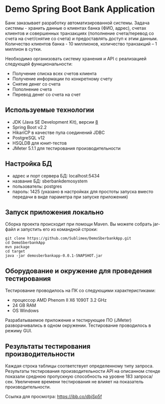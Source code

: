 # Demo Spring Boot Bank Application
Банк заказывает разработку автоматизированной системы. Задача системы - хранить данные о клиентах банка (ФИО, адрес), счетах клиентов и совершенных транзакциях (пополнение счета/перевод со счета на счет/снятие со счета) и предоставлять доступ к этим данным. Количество клиентов банка - 10 миллионов, количество транзакций – 1 миллион в сутки.

Необходимо организовать систему хранения и API с реализацией следующей функциональности:
- Получение списка всех счетов клиента
- Получение информации по конкретному счету
- Снятие денег со счета
- Пополнение счета
- Перевод денег со счета на счет

## Используемые технологии
- JDK (Java SE Development Kit), версии [8](https://www.oracle.com/technetwork/java/javase/downloads/jdk8-downloads-2133151.html)
- Spring Boot v2.2
- HikariCP в качестве пула соединений JDBC
- PostgreSQL v12
- HSQLDB для юнит-тестов
- JMeter 5.1.1 для тестирования производительности

## Настройка БД
- адрес и порт сервера БД: localhost:5434
- название БД: sberbankdemosystem
- пользователь: postgres
- пароль: 1425 (указано в настройках для простоты запуска вместо передачи в виде параметра при запуске приложения)

## Запуск приложения локально

Сборка проекта происходит при помощи Maven. Вы можете собрать jar-файл и запустить его из командной строки:

```
git clone https://github.com/Sublimee/DemoSberbankApp.git
cd DemoSberbankApp
mvn package
cd target
java -jar demosberbankapp-0.0.1-SNAPSHOT.jar
```

## Оборудование и окружение для проведения тестирования
Тестирование проводилось на ПК со следующими характеристиками:
- процессор AMD Phenom II X6 1090T 3.2 GHz
- 24 GB RAM
- OS Windows

Разрабатываемое приложение и тестирующее ПО (JMeter) разворачивались в одном окружении. Тестирование проводилось в режиму GUI.

## Результаты тестирования производительности
Каждая строка таблицы соответствует определенному типу запроса. Результаты тестирования производительности API на описанном стенде показали среднюю пропускную способность на уровне 183 запроса/сек.
Увеличение времени тестирования не влияет на показатель производительности.

Ссылка для просмотра: https://ibb.co/dbjSp5f
